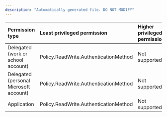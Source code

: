 ```yaml
---
description: "Automatically generated file. DO NOT MODIFY"
---
```


|Permission type|Least privileged permission|Higher privileged permissions|
|:---|:---|:---|
|Delegated (work or school account)|Policy.ReadWrite.AuthenticationMethod|Not supported.|
|Delegated (personal Microsoft account)|Policy.ReadWrite.AuthenticationMethod|Not supported.|
|Application|Policy.ReadWrite.AuthenticationMethod|Not supported.|

